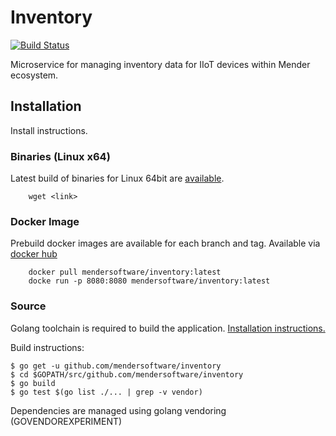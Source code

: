 # Inventory
[![Build Status](https://travis-ci.com/mendersoftware/inventory.svg?token=rx8YqsZ2ZyaopcMPmDmo&branch=master)](https://travis-ci.com/mendersoftware/inventory)


Microservice for managing inventory data for IIoT devices within Mender ecosystem.

## Installation

Install instructions.

### Binaries (Linux x64)

Latest build of binaries for Linux 64bit are [available](LINK).

```
    wget <link>
```
    
### Docker Image

Prebuild docker images are available for each branch and tag. Available via [docker hub](https://hub.docker.com/r/mendersoftware/deployments/)

```
    docker pull mendersoftware/inventory:latest
    docke run -p 8080:8080 mendersoftware/inventory:latest 
```

### Source

Golang toolchain is required to build the application. [Installation instructions.](https://golang.org/doc/install)

Build instructions:

```
$ go get -u github.com/mendersoftware/inventory
$ cd $GOPATH/src/github.com/mendersoftware/inventory
$ go build
$ go test $(go list ./... | grep -v vendor)
```

Dependencies are managed using golang vendoring (GOVENDOREXPERIMENT)
